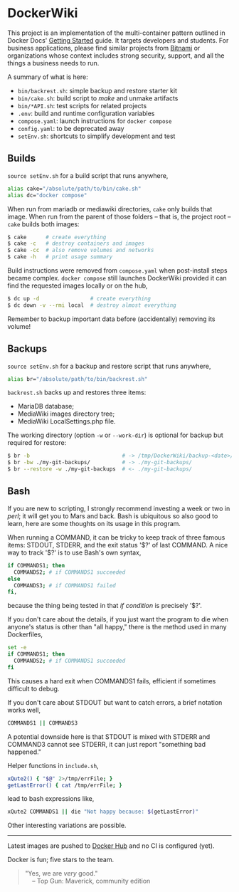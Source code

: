 # DockerWiki

This project is an implementation of the multi-container pattern outlined
in Docker Docs'
[Getting Started](https://docs.docker.com/get-started/07_multi_container/)
guide.
It targets developers and students.
For business applications, please find similar projects from
[Bitnami](https://hub.docker.com/r/bitnami/mediawiki) or organizations
whose context includes strong security, support, and all the things a
business needs to run.

A summary of what is here:

- `bin/backrest.sh`: simple backup and restore starter kit
- `bin/cake.sh`: build script to *make* and unmake artifacts
- `bin/*API.sh`: test scripts for related projects
- `.env`: build and runtime configuration variables
- `compose.yaml`: launch instructions for `docker compose`
- `config.yaml`: to be deprecated away
- `setEnv.sh`: shortcuts to simplify development and test

## Builds

`source setEnv.sh` for a build script that runs anywhere,
```bash
alias cake="/absolute/path/to/bin/cake.sh"
alias dc="docker compose"
```
When run from mariadb or mediawiki directories, `cake` only builds that image.
When run from the parent of those folders &ndash; that is, the project root
&ndash; `cake` builds both images:
```bash
$ cake      # create everything
$ cake -c   # destroy containers and images
$ cake -cc  # also remove volumes and networks
$ cake -h   # print usage summary
```
Build instructions were removed from `compose.yaml` when post-install steps
became complex. `docker compose` still launches DockerWiki provided it can
find the requested images locally or on the hub,
```bash
$ dc up -d                # create everything
$ dc down -v --rmi local  # destroy almost everything
```
Remember to backup important data before (accidentally) removing its volume!

## Backups

`source setEnv.sh` for a backup and restore script that runs anywhere,
```bash
alias br="/absolute/path/to/bin/backrest.sh"
```
`backrest.sh` backs up and restores three items:
- MariaDB database;
- MediaWiki images directory tree;
- MediaWiki LocalSettings.php file.

The working directory (option `-w` or `--work-dir`) is
optional for backup but required for restore:
```bash
$ br -b                             # -> /tmp/DockerWiki/backup-<date>/
$ br -bw ./my-git-backups/          # -> ./my-git-backups/
$ br --restore -w ./my-git-backups  # <- ./my-git-backups/
```

## Bash

If you are new to scripting, I strongly recommend investing a week or two
in *perl*; it will get you to Mars and back. Bash is ubiquitous so also
good to learn, here are some thoughts on its usage in this program.

When running a COMMAND, it can be tricky to keep track of three famous
items: STDOUT, STDERR, and the exit status '\$?' of last COMMAND. A nice
way to track '\$?' is to use Bash's own syntax,
```bash
if COMMANDS1; then
  COMMANDS2; # if COMMANDS1 succeeded
else
  COMMANDS3; # if COMMANDS1 failed
fi,
```
because the thing being tested in that *if condition* is precisely '\$?'.

If you don't care about the details, if you just want the program to die
when anyone's status is other than "all happy," there is the method
used in many Dockerfiles,
```bash
set -e
if COMMANDS1; then
  COMMANDS2; # if COMMANDS1 succeeded
fi
```
This causes a hard exit when COMMANDS1 fails, efficient if sometimes
difficult to debug.

If you don't care about STDOUT but want to catch errors, a brief notation
works well,
```bash
COMMANDS1 || COMMANDS3
```
A potential downside here is that STDOUT is mixed with STDERR and COMMAND3
cannot see STDERR, it can just report "something bad happened."

Helper functions in `include.sh`,
```bash
xQute2() { "$@" 2>/tmp/errFile; }
getLastError() { cat /tmp/errFile; }
```
lead to bash expressions like,
```bash
xQute2 COMMANDS1 || die "Not happy because: $(getLastError)"
```
Other interesting variations are possible.

---

Latest images are pushed to [Docker Hub](https://hub.docker.com/u/idave2) and no CI is configured (yet).

Docker is fun; five stars to the team.

> "Yes, we are *very* good."<br/>
> &nbsp;&nbsp;&nbsp; – Top Gun: Maverick, community edition
